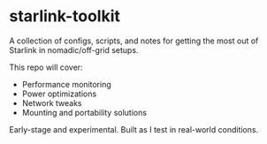 # starlink-toolkit

A collection of configs, scripts, and notes for getting the most out of Starlink in nomadic/off-grid setups.

This repo will cover:
- Performance monitoring
- Power optimizations
- Network tweaks
- Mounting and portability solutions

Early-stage and experimental. Built as I test in real-world conditions.
